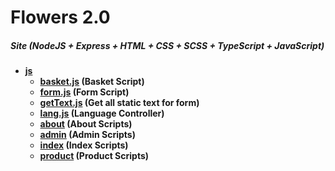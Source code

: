 # Flowers 2.0
##### Site (NodeJS + Express + HTML + CSS + SCSS + TypeScript + JavaScript)
- **[js](./)**
    - **[basket.js](./basket.js) (Basket Script)**
    - **[form.js](./form.js) (Form Script)**
    - **[getText.js](./getText.js) (Get all static text for form)**
    - **[lang.js](./lang.js) (Language Controller)**
    - **[about](./about) (About Scripts)**
    - **[admin](./admin) (Admin Scripts)**
    - **[index](./index) (Index Scripts)**
    - **[product](./product) (Product Scripts)**
